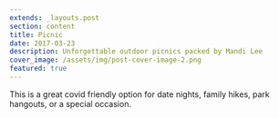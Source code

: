 ```yaml
---
extends: _layouts.post
section: content
title: Picnic
date: 2017-03-23
description: Unforgettable outdoor picnics packed by Mandi Lee
cover_image: /assets/img/post-cover-image-2.png
featured: true
---
```


This is a great covid friendly option for date nights, family hikes, park hangouts, or a special occasion. 